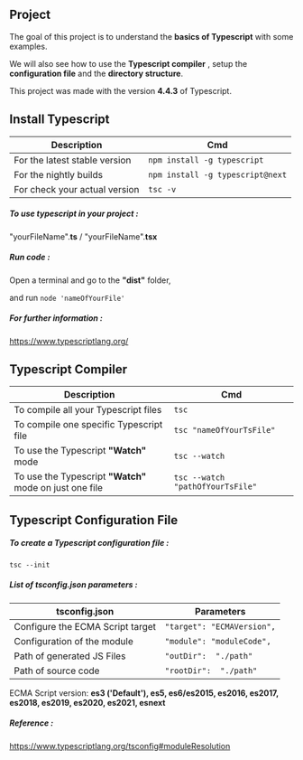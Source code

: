 ## Project

The goal of this project is to understand the **basics of Typescript** with some examples.

We will also see how to use the **Typescript compiler** , setup the **configuration file** and the **directory structure**.

This project was made with the version **4.4.3** of Typescript.

## Install Typescript

Description | Cmd
------------ | -------------
For the latest stable version | `npm install -g typescript`
For the nightly builds | `npm install -g typescript@next`
For check your actual version | `tsc -v`

##### To use typescript in your project : 

"yourFileName".**ts** / "yourFileName".**tsx**

##### Run code :

Open a terminal and go to the **"dist"** folder,

and run `node 'nameOfYourFile'`

##### For further information : 

https://www.typescriptlang.org/

## Typescript Compiler

Description | Cmd
------------ | -------------
To compile all your Typescript files | `tsc`
To compile one specific Typescript file | `tsc "nameOfYourTsFile"`
To use the Typescript **"Watch"** mode | `tsc --watch`
To use the Typescript **"Watch"** mode on just one file | `tsc --watch "pathOfYourTsFile"`

## Typescript Configuration File

##### To create a Typescript configuration file :

`tsc --init`

##### List of tsconfig.json parameters :

tsconfig.json | Parameters
------------ | -------------
Configure the ECMA Script target | `"target": "ECMAVersion",`
Configuration of the module | `"module": "moduleCode",`
Path of generated JS Files | `"outDir":  "./path"`
Path of source code | `"rootDir":  "./path"`

ECMA Script version: **es3 ('Default'), es5, es6/es2015, es2016, es2017, es2018, es2019, es2020, es2021, esnext**

##### Reference : 

https://www.typescriptlang.org/tsconfig#moduleResolution
